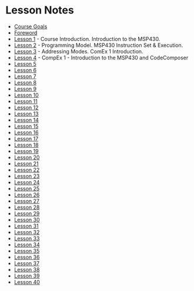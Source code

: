 # Lesson Notes

- [Course Goals](course_goals)
- [Foreword](foreword)
- [Lesson 1](L1) - Course Introduction. Introduction to the MSP430.
- [Lesson 2](L2) - Programming Model. MSP430 Instruction Set & Execution.
- [Lesson 3](L3) - Addressing Modes. ComEx 1 Introduction.
- [Lesson 4](L4) - CompEx 1 - Introduction to the MSP430 and CodeComposer
- [Lesson 5](L5)
- [Lesson 6](L6)
- [Lesson 7](L7)
- [Lesson 8](L8)
- [Lesson 9](L9)
- [Lesson 10](L10)
- [Lesson 11](L11)
- [Lesson 12](L12)
- [Lesson 13](L13)
- [Lesson 14](L14)
- [Lesson 15](L15)
- [Lesson 16](L16)
- [Lesson 17](L17)
- [Lesson 18](L18)
- [Lesson 19](L19)
- [Lesson 20](L20)
- [Lesson 21](L21)
- [Lesson 22](L22)
- [Lesson 23](L23)
- [Lesson 24](L24)
- [Lesson 25](L25)
- [Lesson 26](L26)
- [Lesson 27](L27)
- [Lesson 28](L28)
- [Lesson 29](L29)
- [Lesson 30](L30)
- [Lesson 31](L31)
- [Lesson 32](L32)
- [Lesson 33](L33)
- [Lesson 34](L34)
- [Lesson 35](L35)
- [Lesson 36](L36)
- [Lesson 37](L37)
- [Lesson 38](L38)
- [Lesson 39](L39)
- [Lesson 40](L40)
